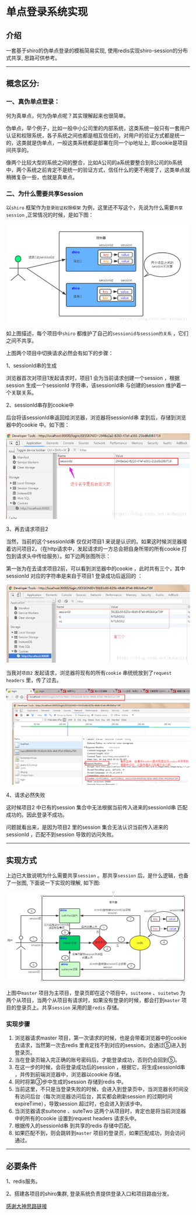 

# 单点登录系统实现

## 介绍

一套基于shiro的伪单点登录的模板简易实现, 使用redis实现shiro-session的分布式共享, 思路可供参考。

---

## 概念区分:

### 一、真伪单点登录：

何为真单点，何为伪单点呢？其实理解起来也很简单。

伪单点，举个例子，比如一般中小公司里的内部系统，这类系统一般只有一套用户认证和权限系统，各子系统之间也都是相互信任的，对用户的验证方式都是统一的，这类就是伪单点，一般这类系统都是部署在同一个ip地址上, 即cookie是项目间共享的。

像两个比较大型的系统之间的整合，比如A公司的a系统要整合到B公司的b系统中，两个系统之前肯定不是统一的验证方式，信任什么的更不用提了，这类单点就稍微复杂一些，也就是真单点。

### 二、为什么需要共享Session

以`shiro` 框架作为`登录验证权限框架` 为例，这里还不写这个，先说为什么需要`共享session` ,正常情况的时候，是如下图： 

![](images\1.png)

如上图描述，每个项目中`shiro` 都维护了自己的`sessionid与session的关系` ，它们之间不共享。

上图两个项目中切换请求必然会有如下的步骤：

1、sessionId串的生成

浏览器首次对项目1发起请求时，项目1 会为当前请求创建一个session ，根据session 生成一个sessionId 字符串，该sessionId串 与创建的session 维护着一个关联关系。

2、sessionId串存到cookie中

后台将该sessionId串返回给浏览器，浏览器将sessionId串 拿到后，存储到浏览器中的cookie 中。如下图： 

![](images\2.png)

3、再去请求项目2

当然，当前的这个sessionId串 仅仅对项目1 来说是认识的。如果这时候浏览器接着访问项目2，（在http请求中，发起请求的一方总会把自身所带的所有cookie 打包到请求头中传给服务）。如下边两张图所示：

第一张为在去请求项目2前，可以看到浏览器中的cookie ，此时共有三个，其中sessionId 对应的字符串是来自于项目1 登录成功后返回的 ： 

![](images\3.png)

当我对`项目2` 发起请求，浏览器将现有的所有`cookie` 串统统放到了`request headers` 里，传了过去。 

![](images\4.png)

4、请求必然失败

这时候项目2 中已有的session 集合中无法根据当前传入进来的sessionId串 匹配成功的。因此登录不成功。

问题就看出来，是因为项目2 里的session 集合无法认识当前传入进来的sessionId ，匹配不到session 导致的访问失败。

---

## 实现方式

上边已大致说明为什么需要共享`session` 。那共享`session` 后，是什么逻辑，也备了一张图, 下面说一下实现的理解, 如下图:

![](images\5.png)

上图中`master` 项目为主项目，登录页即在这个项目中，`suiteone` 、`suitetwo` 为两个从项目，当两个从项目有请求时，如果没有登录的时候，都会打到`master` 项目的登录页上。共享`session` 采用的是`redis` 存储。

### 实现步骤

1. 浏览器请求master 项目，第一次请求的时候，也是会带着浏览器中的cookie 去请求，当然第一次去redis 里肯定找不到对应的session，会通过⑤进入到登录页。
2. 当在登录页输入完正确的账号密码后，才能登录成功，否则仍会回到⑤。
3. 在这一步的时候，会将登录成功后的session ，根据它，将生成sessionId串 ，并传到前端浏览器中，浏览器以cookie 存储。
4. 同时将第③步中生成的session 存储到redis 中。
5. 当前这里，不只是当登录失败的时候，会进入到登录页中，当浏览器长时间没有访问后台（每次浏览器访问后台，其实都会刷新session 的过期时间expireTime），导致session 超过时，也会进入到该步中。
6. 当浏览器请求suiteone 、suteTwo 这两个从项目时，肯定也是将当前浏览器中的所有的cookie 设置到request headers 请求头中。
7. 根据传入的sessionId串 到共享的redis 存储中匹配。
8. 如果匹配不到，则会跳转到`master` 项目的登录页，如果匹配成功，则会访问通过。

---

## 必要条件

1、redis服务。

2、搭建各项目的shiro集群, 登录系统负责提供登录入口和项目路由分发。

[感谢大神思路链接](https://blog.csdn.net/wohaqiyi/article/details/81342741)